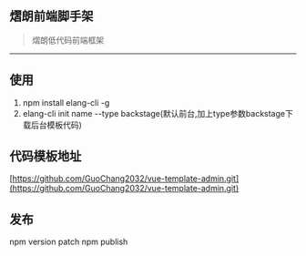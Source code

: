 ## 熠朗前端脚手架
> 熠朗低代码前端框架

---

## 使用
1. npm install elang-cli -g
2. elang-cli init name --type backstage(默认前台,加上type参数backstage下载后台模板代码)

## 代码模板地址
[https://github.com/GuoChang2032/vue-template-admin.git](https://github.com/GuoChang2032/vue-template-admin.git)

## 发布
npm version patch
npm publish